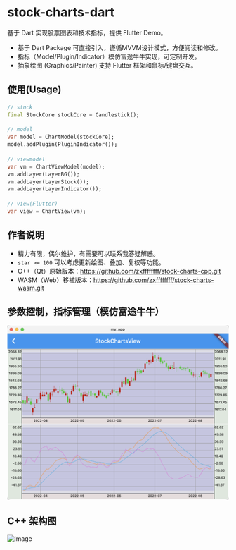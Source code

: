 # stock-charts-dart
基于 Dart 实现股票图表和技术指标，提供 Flutter Demo。
- 基于 Dart Package 可直接引入，遵循MVVM设计模式，方便阅读和修改。
- 指标（Model/Plugin/Indicator）模仿富途牛牛实现，可定制开发。
- 抽象绘图 (Graphics/Painter) 支持 Flutter 框架和鼠标/键盘交互。

## 使用(Usage)
```dart
// stock
final StockCore stockCore = Candlestick();

// model
var model = ChartModel(stockCore);
model.addPlugin(PluginIndicator());

// viewmodel
var vm = ChartViewModel(model);
vm.addLayer(LayerBG());
vm.addLayer(LayerStock());
vm.addLayer(LayerIndicator());

// view(Flutter)
var view = ChartView(vm);
```

## 作者说明
- 精力有限，偶尔维护，有需要可以联系我答疑解惑。
- `star >= 100` 可以考虑更新绘图、叠加、复权等功能。
- C++（Qt）原始版本：https://github.com/zxffffffff/stock-charts-cpp.git
- WASM（Web）移植版本：https://github.com/zxffffffff/stock-charts-wasm.git

## 参数控制，指标管理（模仿富途牛牛）
![image](https://github.com/zxffffffff/stock-charts-dart/blob/main/doc/stock-chart.png)

## C++ 架构图
![image](https://github.com/zxffffffff/stock-charts-cpp/blob/main/doc/architecture.png)
